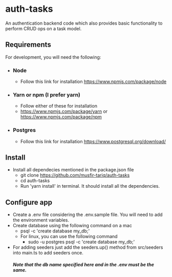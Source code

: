 # auth-tasks
An authentication backend code which also provides basic functionality to perform CRUD ops on a task model.

## Requirements
For development, you will need the following:

- ### Node
  - Follow this link for installation https://www.npmjs.com/package/node
- ### Yarn or npm (I prefer yarn)
  - Follow either of these for installation
  - https://www.npmjs.com/package/yarn or https://www.npmjs.com/package/npm
- ### Postgres
  - Follow this link for installation https://www.postgresql.org/download/

## Install

- Install all dependecies mentioned in the package.json file
  - git clone https://github.com/musfir-tariq/auth-tasks
  - cd auth-tasks
  - Run 'yarn install' in terminal. It should install all the dependencies.

## Configure app

- Create a .env file considering the .env.sample file. You will need to add the environment variables.
- Create database using the following command on a mac
  - psql -c 'create database my_db;'
  - For linux, you can use the following command
    - sudo -u postgres psql -c 'create database my_db;'
- For adding seeders just add the seeders.up() method from src/seeders into main.ts to add seeders once.
  ##### Note that the db name specified here and in the .env must be the same.



